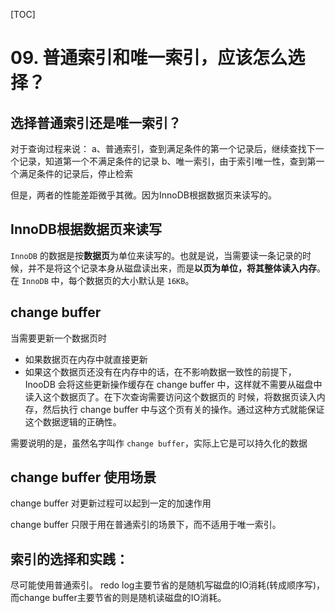 [TOC]
# 09. 普通索引和唯一索引，应该怎么选择？

## 选择普通索引还是唯一索引？
对于查询过程来说：
a、普通索引，查到满足条件的第一个记录后，继续查找下一个记录，知道第一个不满足条件的记录
b、唯一索引，由于索引唯一性，查到第一个满足条件的记录后，停止检索

但是，两者的性能差距微乎其微。因为InnoDB根据数据页来读写的。

## InnoDB根据数据页来读写
`InnoDB` 的数据是按**数据页**为单位来读写的。也就是说，当需要读一条记录的时候，并不是将这个记录本身从磁盘读出来，而是**以页为单位，将其整体读入内存**。在 `InnoDB` 中，每个数据页的大小默认是 `16KB`。

## change buffer
当需要更新一个数据页时
* 如果数据页在内存中就直接更新
* 如果这个数据页还没有在内存中的话，在不影响数据一致性的前提下，InooDB 会将这些更新操作缓存在 change buffer 中，这样就不需要从磁盘中读入这个数据页了。在下次查询需要访问这个数据页的 时候，将数据页读入内存，然后执行 change buffer 中与这个页有关的操作。通过这种方式就能保证这个数据逻辑的正确性。

需要说明的是，虽然名字叫作 `change buffer`，实际上它是可以持久化的数据

## change buffer 使用场景
change buffer 对更新过程可以起到一定的加速作用

change buffer 只限于用在普通索引的场景下，而不适用于唯一索引。

## 索引的选择和实践：
尽可能使用普通索引。
redo log主要节省的是随机写磁盘的IO消耗(转成顺序写)，而change buffer主要节省的则是随机读磁盘的IO消耗。